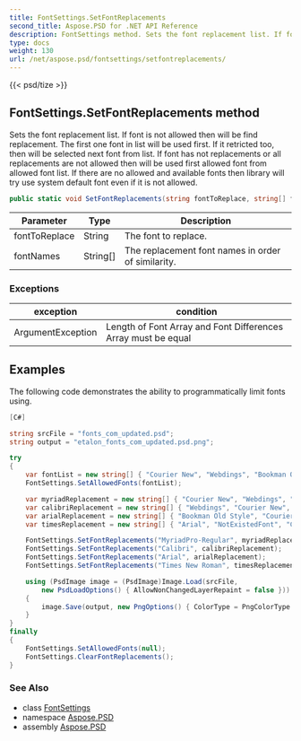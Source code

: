 ```yaml
---
title: FontSettings.SetFontReplacements
second_title: Aspose.PSD for .NET API Reference
description: FontSettings method. Sets the font replacement list. If font is not allowed then will be find replacement. The first one font in list will be used first. If it retricted too then will be selected next font from list. If font has not replacements or all replacements are not allowed then will be used first allowed font from allowed font list. If there are no allowed and available fonts then library will try use system default font even if it is not allowed
type: docs
weight: 130
url: /net/aspose.psd/fontsettings/setfontreplacements/
---
```

{{< psd/tize >}}
## FontSettings.SetFontReplacements method

Sets the font replacement list. If font is not allowed then will be find replacement. The first one font in list will be used first. If it retricted too, then will be selected next font from list. If font has not replacements or all replacements are not allowed then will be used first allowed font from allowed font list. If there are no allowed and available fonts then library will try use system default font even if it is not allowed.

```csharp
public static void SetFontReplacements(string fontToReplace, string[] fontNames)
```

| Parameter | Type | Description |
| --- | --- | --- |
| fontToReplace | String | The font to replace. |
| fontNames | String[] | The replacement font names in order of similarity. |

### Exceptions

| exception | condition |
| --- | --- |
| ArgumentException | Length of Font Array and Font Differences Array must be equal |

## Examples

The following code demonstrates the ability to programmatically limit fonts using.

```csharp
[C#]

string srcFile = "fonts_com_updated.psd";
string output = "etalon_fonts_com_updated.psd.png";

try
{
    var fontList = new string[] { "Courier New", "Webdings", "Bookman Old Style" };
    FontSettings.SetAllowedFonts(fontList);

    var myriadReplacement = new string[] { "Courier New", "Webdings", "Bookman Old Style" };
    var calibriReplacement = new string[] { "Webdings", "Courier New", "Bookman Old Style" };
    var arialReplacement = new string[] { "Bookman Old Style", "Courier New", "Webdings" };
    var timesReplacement = new string[] { "Arial", "NotExistedFont", "Courier New" };

    FontSettings.SetFontReplacements("MyriadPro-Regular", myriadReplacement);
    FontSettings.SetFontReplacements("Calibri", calibriReplacement);
    FontSettings.SetFontReplacements("Arial", arialReplacement);
    FontSettings.SetFontReplacements("Times New Roman", timesReplacement);

    using (PsdImage image = (PsdImage)Image.Load(srcFile,
        new PsdLoadOptions() { AllowNonChangedLayerRepaint = false }))
    {
        image.Save(output, new PngOptions() { ColorType = PngColorType.TruecolorWithAlpha });
    }
}
finally
{
    FontSettings.SetAllowedFonts(null);
    FontSettings.ClearFontReplacements();
}
```

### See Also

* class [FontSettings](../)
* namespace [Aspose.PSD](../../../aspose.psd/)
* assembly [Aspose.PSD](../../../)


